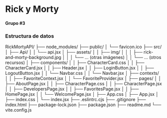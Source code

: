 # Rick y Morty

#### Grupo #3

### Estructura de datos

RickMortyAPI/
├── node_modules/
├── public/
│   └── favicon.ico
├── src/
│   ├── Api/
│   │   └── api.jsx
│   ├── assets/
│   │   ├── img/
│   │   │   ├── rick-and-morty-background.jpg
│   │   │   └── ... (otras imágenes)
│   │   └── ... (otros recursos)
│   ├── components/
│   │   ├── CharacterCard.css
│   │   ├── CharacterCard.jsx
│   │   ├── Header.jsx
│   │   ├── LoginButton.jsx
│   │   ├── LogoutButton.jsx
│   │   └── Navbar.css
│   │   └── Navbar.jsx
│   ├── contexts/
│   │   ├── FavoriteContext.jsx
│   │   └── FavoriteProvider.jsx
│   ├── pages/
│   │   ├── AboutPage.jsx
│   │   ├── CharacterPage.css
│   │   ├── CharacterPage.jsx
│   │   ├── DevelopersPage.jsx
│   │   ├── FavoritesPage.jsx
│   │   ├── HomePage.jsx
│   │   └── WelcomePage.jsx
│   ├── App.css
│   ├── App.jsx
│   ├── index.css
│   └── index.jsx
├── .eslintrc.cjs
├── .gitignore
├── index.html
├── package-lock.json
├── package.json
├── readme.md
└── vite.config.js

